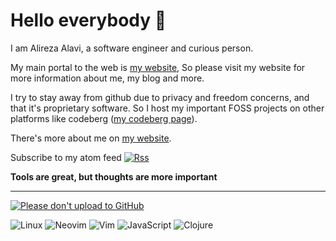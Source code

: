 # Hello everybody :wave:

I am Alireza Alavi, a software engineer and curious person.

My main portal to the web is [my website](https://alavi.me), So please visit my website for more information about me, my blog and more.

I try to stay away from github due to privacy and freedom concerns, and that it's proprietary software. So I host my important FOSS projects on other platforms like codeberg ([my codeberg page](https://codeberg.org/alirezaalavi/)).

There's more about me on [my website](https://alavi.me/about).

Subscribe to my atom feed
[![Rss](https://img.shields.io/badge/rss-F88900?style=for-the-badge&logo=rss&logoColor=white)](https://alavi.me/atom.xml)

**Tools are great, but thoughts are more important**

---

[![Please don't upload to GitHub](https://nogithub.codeberg.page/badge.svg)](https://nogithub.codeberg.page)

![Linux](https://img.shields.io/badge/Linux-FCC624?style=for-the-badge&logo=linux&logoColor=black)
![Neovim](https://img.shields.io/badge/NeoVim-%2357A143.svg?&style=for-the-badge&logo=neovim&logoColor=white)
![Vim](https://img.shields.io/badge/VIM-%2311AB00.svg?style=for-the-badge&logo=vim&logoColor=white)
![JavaScript](https://img.shields.io/badge/javascript-%23323330.svg?style=for-the-badge&logo=javascript&logoColor=%23F7DF1E)
![Clojure](https://img.shields.io/badge/Clojure-%23Clojure.svg?style=for-the-badge&logo=Clojure&logoColor=Clojure)
